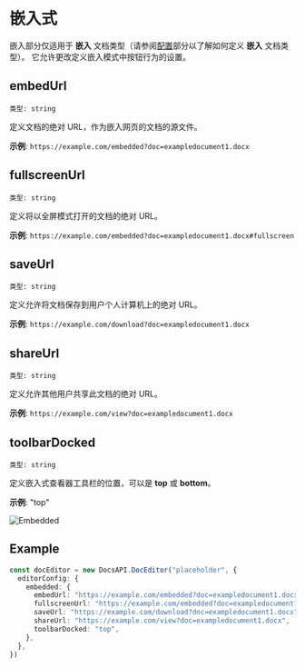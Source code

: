 ﻿# 嵌入式

嵌入部分仅适用于 **嵌入** 文档类型（请参阅[配置](../config.md#type)部分以了解如何定义 **嵌入** 文档类型）。 它允许更改定义嵌入模式中按钮行为的设置。

## embedUrl

`类型: string`

定义文档的绝对 URL，作为嵌入网页的文档的源文件。

**示例**: `https://example.com/embedded?doc=exampledocument1.docx`

## fullscreenUrl

`类型: string`

定义将以全屏模式打开的文档的绝对 URL。

**示例**: `https://example.com/embedded?doc=exampledocument1.docx#fullscreen`

## saveUrl

`类型: string`

定义允许将文档保存到用户个人计算机上的绝对 URL。

**示例**: `https://example.com/download?doc=exampledocument1.docx`

## shareUrl

`类型: string`

定义允许其他用户共享此文档的绝对 URL。

**示例**: `https://example.com/view?doc=exampledocument1.docx`

## toolbarDocked

`类型: string`

定义嵌入式查看器工具栏的位置，可以是 **top** 或 **bottom**。

**示例**: "top"

![Embedded](/assets/images/editor/embedded.png)

## Example

``` ts
const docEditor = new DocsAPI.DocEditor("placeholder", {
  editorConfig: {
    embedded: {
      embedUrl: "https://example.com/embedded?doc=exampledocument1.docx",
      fullscreenUrl: "https://example.com/embedded?doc=exampledocument1.docx#fullscreen",
      saveUrl: "https://example.com/download?doc=exampledocument1.docx",
      shareUrl: "https://example.com/view?doc=exampledocument1.docx",
      toolbarDocked: "top",
    },
  },
})
```
